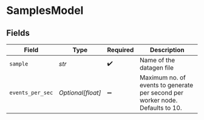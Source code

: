 # SamplesModel


## Fields

| Field                                                                         | Type                                                                          | Required                                                                      | Description                                                                   |
| ----------------------------------------------------------------------------- | ----------------------------------------------------------------------------- | ----------------------------------------------------------------------------- | ----------------------------------------------------------------------------- |
| `sample`                                                                      | *str*                                                                         | :heavy_check_mark:                                                            | Name of the datagen file                                                      |
| `events_per_sec`                                                              | *Optional[float]*                                                             | :heavy_minus_sign:                                                            | Maximum no. of events to generate per second per worker node. Defaults to 10. |